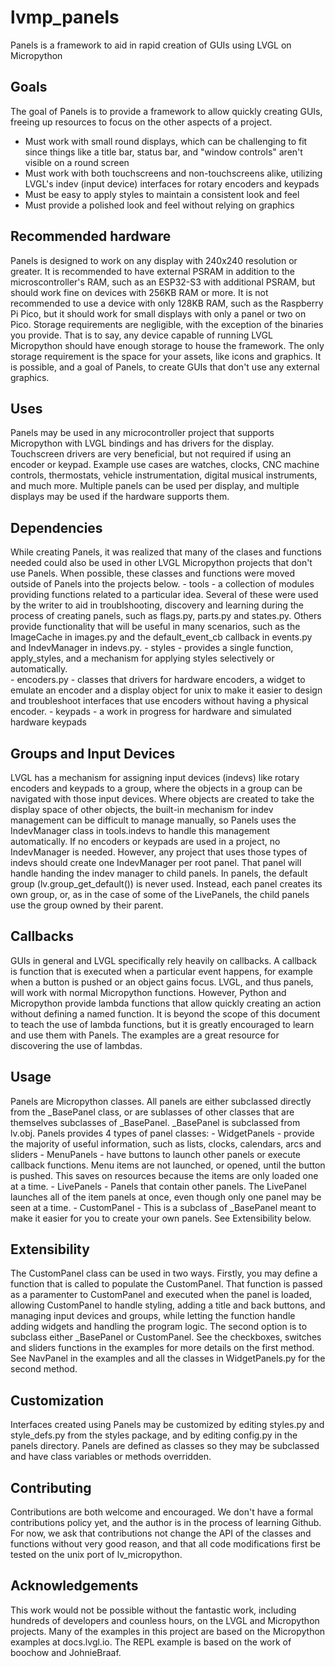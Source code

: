 # lvmp_panels
Panels is a framework to aid in rapid creation of GUIs using LVGL on Micropython

## Goals
The goal of Panels is to provide a framework to allow quickly creating GUIs, freeing up resources to focus on the other aspects of a project.
- Must work with small round displays, which can be challenging to fit since things like a title bar, status bar, and "window controls" aren't visible on a round screen
- Must work with both touchscreens and non-touchscreens alike, utilizing LVGL's indev (input device) interfaces for rotary encoders and keypads
- Must be easy to apply styles to maintain a consistent look and feel
- Must provide a polished look and feel without relying on graphics

## Recommended hardware
Panels is designed to work on any display with 240x240 resolution or greater.  It is recommended to have external PSRAM in addition to the microscontroller's RAM, such as an ESP32-S3 with additional PSRAM, but should work fine on devices with 256KB RAM or more.  It is not recommended to use a device with only 128KB RAM, such as the Raspberry Pi Pico, but it should work for small displays with only a panel or two on Pico.  Storage requirements are negligible, with the exception of the binaries you provide.  That is to say, any device capable of running LVGL Micropython should have enough storage to house the framework.  The only storage requirement is the space for your assets, like icons and graphics.  It is possible, and a goal of Panels, to create GUIs that don't use any external graphics.

## Uses
Panels may be used in any microcontroller project that supports Micropython with LVGL bindings and has drivers for the display.  Touchscreen drivers are very beneficial, but not required if using an encoder or keypad.  Example use cases are watches, clocks, CNC machine controls, thermostats, vehicle instrumentation, digital musical instruments, and much more.  Multiple panels can be used per display, and multiple displays may be used if the hardware supports them.

## Dependencies
While creating Panels, it was realized that many of the clases and functions needed could also be used in other LVGL Micropython projects that don't use Panels.  When possible, these classes and functions were moved outside of Panels into the projects below.
        - tools - a collection of modules providing functions related to a particular idea.  Several of these were used by the writer to aid in troublshooting, discovery and learning during the process of creating panels, such as flags.py, parts.py and states.py.  Others provide functionality that will be useful in many scenarios, such as the ImageCache in images.py and the default_event_cb callback in events.py and IndevManager in indevs.py.
        - styles - provides a single function, apply_styles, and a mechanism for applying styles selectively or automatically.  
        - encoders.py - classes that drivers for hardware encoders, a widget to emulate an encoder and a display object for unix to make it easier to design and troubleshoot interfaces that use encoders without having a physical encoder.
        - keypads - a work in progress for hardware and simulated hardware keypads

## Groups and Input Devices
LVGL has a mechanism for assigning input devices (indevs) like rotary encoders and keypads to a group, where the objects in a group can be navigated with those input devices.  Where objects are created to take the display space of other objects, the built-in mechanism for indev management can be difficult to manage manually, so Panels uses the IndevManager class in tools.indevs to handle this management automatically.  If no encoders or keypads are used in a project, no IndevManager is needed.  However, any project that uses those types of indevs should create one IndevManager per root panel.  That panel will handle handing the indev manager to child panels.  In panels, the default group (lv.group_get_default()) is never used.  Instead, each panel creates its own group, or, as in the case of some of the LivePanels, the child panels use the group owned by their parent.

## Callbacks
GUIs in general and LVGL specifically rely heavily on callbacks.  A callback is function that is executed when a particular event happens, for example when a button is pushed or an object gains focus.  LVGL, and thus panels, will work with normal Micropython functions.  However, Python and Micropython provide lambda functions that allow quickly creating an action without defining a named function.  It is beyond the scope of this document to teach the use of lambda functions, but it is greatly encouraged to learn and use them with Panels.  The examples are a great resource for discovering the use of lambdas.

## Usage
Panels are Micropython classes.  All panels are either subclassed directly from the _BasePanel class, or are sublasses of other classes that are themselves subclasses of _BasePanel.  _BasePanel is subclassed from lv.obj.  Panels provides 4 types of panel classes:
        - WidgetPanels - provide the majority of useful information, such as lists, clocks, calendars, arcs and sliders
        - MenuPanels - have buttons to launch other panels or execute callback functions. Menu items are not launched, or opened, until the button is pushed.  This saves on resources because the items are only loaded one at a time.
        - LivePanels - Panels that contain other panels.  The LivePanel launches all of the item panels at once, even though only one panel may be seen at a time.
		    - CustomPanel - This is a subclass of _BasePanel meant to make it easier for you to create your own panels.  See Extensibility below.

## Extensibility
The CustomPanel class can be used in two ways.  Firstly, you may define a function that is called to populate the CustomPanel.  That function is passed as a paramenter to CustomPanel and executed when the panel is loaded, allowing CustomPanel to handle styling, adding a title and back buttons, and managing input devices and groups, while letting the function handle adding widgets and handling the program logic.  The second option is to subclass either _BasePanel or CustomPanel.  See the checkboxes, switches and sliders functions in the examples for more details on the first method.  See NavPanel in the examples and all the classes in WidgetPanels.py for the second method.

## Customization
Interfaces created using Panels may be customized by editing styles.py and style_defs.py from the styles package, and by editing config.py in the panels directory.  Panels are defined as classes so they may be subclassed and have class variables or methods overridden.

## Contributing
Contributions are both welcome and encouraged.  We don't have a formal contributions policy yet, and the author is in the process of learning Github.  For now, we ask that contributions not change the API of the classes and functions without very good reason, and that all code modifications first be tested on the unix port of lv_micropython.

## Acknowledgements
This work would not be possible without the fantastic work, including hundreds of developers and counless hours, on the LVGL and Micropython projects.  Many of the examples in this project are based on the Micropython examples at docs.lvgl.io. The REPL example is based on the work of boochow and JohnieBraaf.
